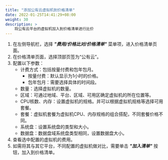 ```yaml
---
title: "添加公有云虚拟机到价格清单"
date: 2022-01-25T14:41:29+08:00
weight: 30
description: >
    将公有云平台的虚拟机加入到价格清单进行比价
---
```


1. 在左侧导航栏，选择 **_"费用/价格比对/价格清单"_** 菜单项，进入价格清单页面。
2. 在价格清单页面，选择顶部页签为“公有云”。
3. 配置以下参数：
    - 计费方式：包括按量付费和包年包月。
        - 按量付费：默认显示为1小时的价格。
        - 包年包月：需要选择具体的时间段。
    - 数量：选择虚拟机的数量。
    - 区域：可通过地域、平台、区域、可用区确定虚拟机的所在位置等。
    - CPU核数、内存：设置虚拟机的规格。并可以根据虚拟机规格等选择可用套餐。
    - 套餐：虚拟机套餐为虚拟机CPU、内存规格的组合搭配，不同套餐价格不同。
    - 系统盘：设置系统盘的类型和大小。
    - 数据盘：数据盘域系统盘类型相同，设置数据盘大小。
4. 查看选中配置的虚拟机的费用。
5. 如需将其与其它平台，不同配置的虚拟机做对比，需要单击 **_"加入清单"_** 按钮，加入到价格清单。